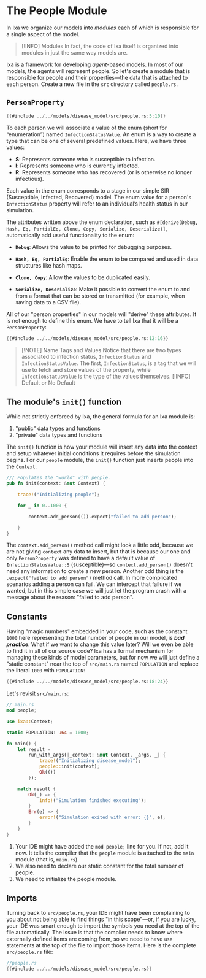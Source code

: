 # The People Module

In Ixa we organize our models into *modules* each of which is responsible for a single aspect of the model.

> [!INFO] Modules
> In fact, the code of Ixa itself is organized into modules in just the same way models are.

Ixa is a framework for developing *agent*-based models. In most of our models, the agents will represent people. So let's create a module that is responsible for people and their properties—the data that is attached to each person. Create a new file in the `src` directory called `people.rs`.

## `PersonProperty`

```rust
{{#include ../../models/disease_model/src/people.rs:5:10}}
```

To each person we will associate a value of the enum (short for “enumeration”) named `InfectionStatusValue`. An enum is a way to create a type that can be one of several predefined values. Here, we have three values:

- **S**: Represents someone who is susceptible to infection.
- **I**: Represents someone who is currently infected.
- **R**: Represents someone who has recovered (or is otherwise no longer infectious).

Each value in the enum corresponds to a stage in our simple SIR (Susceptible, Infected, Recovered) model. The enum value for a person's `InfectionStatus` property will refer to an individual’s health status in our simulation.

The attributes written above the enum declaration, such as `#[derive(Debug, Hash, Eq, PartialEq, Clone, Copy, Serialize, Deserialize)]`, automatically add useful functionality to the enum:

- **`Debug`**: Allows the value to be printed for debugging purposes.

- **`Hash, Eq, PartialEq`**: Enable the enum to be compared and used in data structures like hash maps.

- **`Clone, Copy`**: Allow the values to be duplicated easily.

- **`Serialize, Deserialize`**: Make it possible to convert the enum to and from a format that can be stored or transmitted (for example, when saving data to a CSV file).

All of our "person properties" in our models will "derive" these attributes. It is not enough to define this enum. We have to tell Ixa that it will be a `PersonProperty`:

```rust
{{#include ../../models/disease_model/src/people.rs:12:16}}
```

> [!NOTE] Name Tags and Values
> Notice that there are two types associated to infection status, `InfectionStatus` and `InfectionStatusValue`. The first, `InfectionStatus`, is a tag that we will use to fetch and store values of the property, while `InfectionStatusValue` is the type of the values themselves.
> [!INFO] Default or No Default

## The module's `init()` function

While not strictly enforced by Ixa, the general formula for an Ixa module is:

 1. "public" data types and functions
 2. "private" data types and functions

The `init()` function is how your module will insert any data into the context and setup whatever initial conditions it requires before the simulation begins. For our `people` module, the `init()` function just inserts people into the `Context`.

```rust
/// Populates the "world" with people.
pub fn init(context: &mut Context) {

    trace!("Initializing people");

    for _ in 0..1000 {

        context.add_person(()).expect("failed to add person");

    }
}
```

The `context.add_person()` method call might look a little odd, because we are not giving `context` any data to insert, but that is because our one and only `PersonProperty` was defined to have a default value of `InfectionStatusValue::S` (susceptible)—so `context.add_person()` doesn't need any information to create a new person. Another odd thing is the `.expect("failed to add person")` method call. In more complicated scenarios adding a person can fail. We can intercept that failure if we wanted, but in this simple case we will just let the program crash with a message about the reason: "failed to add person".

## Constants

Having "magic numbers" embedded in your code, such as the constant `1000` here representing the total number of people in our model, is ***bad practice***. What if we want to change this value later? Will we even be able to find it in all of our source code? Ixa has a formal mechanism for managing these kinds of model parameters, but for now we will just define a "static constant" near the top of `src/main.rs` named `POPULATION` and replace the literal `1000` with `POPULATION`:

```rust
{{#include ../../models/disease_model/src/people.rs:18:24}}
```

Let's revisit `src/main.rs`:

```rust
// main.rs
mod people;

use ixa::Context;

static POPULATION: u64 = 1000;

fn main() {
    let result =
        run_with_args(|_context: &mut Context, _args, _| {
            trace!("Initializing disease_model");
            people::init(context);
            Ok(())
        });

    match result {
        Ok(_) => {
            info!("Simulation finished executing");
        }
        Err(e) => {
            error!("Simulation exited with error: {}", e);
        }
    }
}
```

1. Your IDE might have added the `mod people;` line for you. If not, add it now. It tells the compiler that the `people` module is attached to the `main` module (that is, `main.rs`).
2. We also need to declare our static constant for the total number of people.
3. We need to initialize the people module.

## Imports

Turning back to `src/people.rs`, your IDE might have been complaining to you about not being able to find things "in this scope"—or, if you are lucky, your IDE was smart enough to import the symbols you need at the top of the file automatically. The issue is that the compiler needs to know where externally defined items are coming from, so we need to have `use` statements at the top of the file to import those items. Here is the complete `src/people.rs` file:

```rust
//people.rs
{{#include ../../models/disease_model/src/people.rs}}
```
